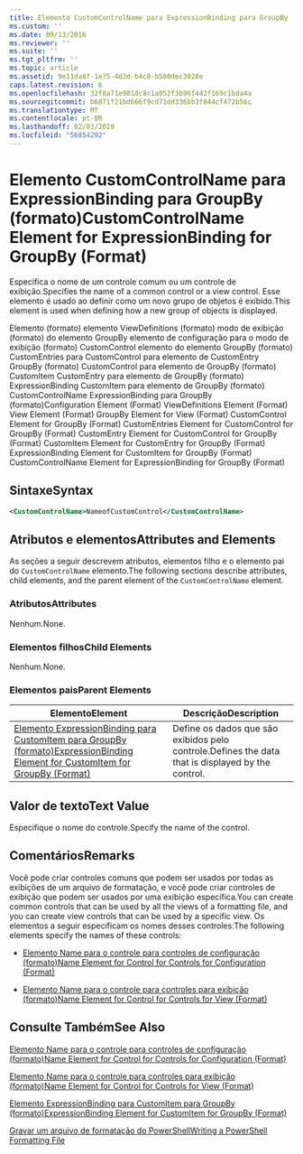 ```yaml
---
title: Elemento CustomControlName para ExpressionBinding para GroupBy (formato) | Microsoft Docs
ms.custom: ''
ms.date: 09/13/2016
ms.reviewer: ''
ms.suite: ''
ms.tgt_pltfrm: ''
ms.topic: article
ms.assetid: 9e11da8f-1e75-4d3d-b4c8-b500dec3028e
caps.latest.revision: 6
ms.openlocfilehash: 32f8a71e9818c8c1a052f3b96f442f169c1bda4a
ms.sourcegitcommit: b6871f21bd666f9cd71dd336bb3f844cf472b56c
ms.translationtype: MT
ms.contentlocale: pt-BR
ms.lasthandoff: 02/03/2019
ms.locfileid: "56854292"
---
```

# <a name="customcontrolname-element-for-expressionbinding-for-groupby-format"></a><span data-ttu-id="ad8fb-102">Elemento CustomControlName para ExpressionBinding para GroupBy (formato)</span><span class="sxs-lookup"><span data-stu-id="ad8fb-102">CustomControlName Element for ExpressionBinding for GroupBy (Format)</span></span>

<span data-ttu-id="ad8fb-103">Especifica o nome de um controle comum ou um controle de exibição.</span><span class="sxs-lookup"><span data-stu-id="ad8fb-103">Specifies the name of a common control or a view control.</span></span> <span data-ttu-id="ad8fb-104">Esse elemento é usado ao definir como um novo grupo de objetos é exibido.</span><span class="sxs-lookup"><span data-stu-id="ad8fb-104">This element is used when defining how a new group of objects is displayed.</span></span>

<span data-ttu-id="ad8fb-105">Elemento (formato) elemento ViewDefinitions (formato) modo de exibição (formato) do elemento GroupBy elemento de configuração para o modo de exibição (formato) CustomControl elemento do elemento GroupBy (formato) CustomEntries para CustomControl para elemento de CustomEntry GroupBy (formato) CustomControl para elemento de GroupBy (formato) CustomItem CustomEntry para elemento de GroupBy (formato) ExpressionBinding CustomItem para elemento de GroupBy (formato) CustomControlName ExpressionBinding para GroupBy (formato)</span><span class="sxs-lookup"><span data-stu-id="ad8fb-105">Configuration Element (Format) ViewDefinitions Element (Format) View Element (Format) GroupBy Element for View (Format) CustomControl Element for GroupBy (Format) CustomEntries Element for CustomControl for GroupBy (Format) CustomEntry Element for CustomControl for GroupBy (Format) CustomItem Element for CustomEntry for GroupBy (Format) ExpressionBinding Element for CustomItem for GroupBy (Format) CustomControlName Element for ExpressionBinding for GroupBy (Format)</span></span>

## <a name="syntax"></a><span data-ttu-id="ad8fb-106">Sintaxe</span><span class="sxs-lookup"><span data-stu-id="ad8fb-106">Syntax</span></span>

```xml
<CustomControlName>NameofCustomControl</CustomControlName>
```

## <a name="attributes-and-elements"></a><span data-ttu-id="ad8fb-107">Atributos e elementos</span><span class="sxs-lookup"><span data-stu-id="ad8fb-107">Attributes and Elements</span></span>

<span data-ttu-id="ad8fb-108">As seções a seguir descrevem atributos, elementos filho e o elemento pai do `CustomControlName` elemento.</span><span class="sxs-lookup"><span data-stu-id="ad8fb-108">The following sections describe attributes, child elements, and the parent element of the `CustomControlName` element.</span></span>

### <a name="attributes"></a><span data-ttu-id="ad8fb-109">Atributos</span><span class="sxs-lookup"><span data-stu-id="ad8fb-109">Attributes</span></span>

<span data-ttu-id="ad8fb-110">Nenhum.</span><span class="sxs-lookup"><span data-stu-id="ad8fb-110">None.</span></span>

### <a name="child-elements"></a><span data-ttu-id="ad8fb-111">Elementos filhos</span><span class="sxs-lookup"><span data-stu-id="ad8fb-111">Child Elements</span></span>

<span data-ttu-id="ad8fb-112">Nenhum.</span><span class="sxs-lookup"><span data-stu-id="ad8fb-112">None.</span></span>

### <a name="parent-elements"></a><span data-ttu-id="ad8fb-113">Elementos pais</span><span class="sxs-lookup"><span data-stu-id="ad8fb-113">Parent Elements</span></span>

|<span data-ttu-id="ad8fb-114">Elemento</span><span class="sxs-lookup"><span data-stu-id="ad8fb-114">Element</span></span>|<span data-ttu-id="ad8fb-115">Descrição</span><span class="sxs-lookup"><span data-stu-id="ad8fb-115">Description</span></span>|
|-------------|-----------------|
|[<span data-ttu-id="ad8fb-116">Elemento ExpressionBinding para CustomItem para GroupBy (formato)</span><span class="sxs-lookup"><span data-stu-id="ad8fb-116">ExpressionBinding Element for CustomItem for GroupBy (Format)</span></span>](./expressionbinding-element-for-customitem-for-groupby-format.md)|<span data-ttu-id="ad8fb-117">Define os dados que são exibidos pelo controle.</span><span class="sxs-lookup"><span data-stu-id="ad8fb-117">Defines the data that is displayed by the control.</span></span>|

## <a name="text-value"></a><span data-ttu-id="ad8fb-118">Valor de texto</span><span class="sxs-lookup"><span data-stu-id="ad8fb-118">Text Value</span></span>

<span data-ttu-id="ad8fb-119">Especifique o nome do controle.</span><span class="sxs-lookup"><span data-stu-id="ad8fb-119">Specify the name of the control.</span></span>

## <a name="remarks"></a><span data-ttu-id="ad8fb-120">Comentários</span><span class="sxs-lookup"><span data-stu-id="ad8fb-120">Remarks</span></span>

<span data-ttu-id="ad8fb-121">Você pode criar controles comuns que podem ser usados por todas as exibições de um arquivo de formatação, e você pode criar controles de exibição que podem ser usados por uma exibição específica.</span><span class="sxs-lookup"><span data-stu-id="ad8fb-121">You can create common controls that can be used by all the views of a formatting file, and you can create view controls that can be used by a specific view.</span></span> <span data-ttu-id="ad8fb-122">Os elementos a seguir especificam os nomes desses controles:</span><span class="sxs-lookup"><span data-stu-id="ad8fb-122">The following elements specify the names of these controls:</span></span>

- [<span data-ttu-id="ad8fb-123">Elemento Name para o controle para controles de configuração (formato)</span><span class="sxs-lookup"><span data-stu-id="ad8fb-123">Name Element for Control for Controls for Configuration (Format)</span></span>](./name-element-for-control-for-controls-for-configuration-format.md)

- [<span data-ttu-id="ad8fb-124">Elemento Name para o controle para controles para exibição (formato)</span><span class="sxs-lookup"><span data-stu-id="ad8fb-124">Name Element for Control for Controls for View (Format)</span></span>](./name-element-for-control-for-controls-for-view-format.md)

## <a name="see-also"></a><span data-ttu-id="ad8fb-125">Consulte Também</span><span class="sxs-lookup"><span data-stu-id="ad8fb-125">See Also</span></span>

[<span data-ttu-id="ad8fb-126">Elemento Name para o controle para controles de configuração (formato)</span><span class="sxs-lookup"><span data-stu-id="ad8fb-126">Name Element for Control for Controls for Configuration (Format)</span></span>](./name-element-for-control-for-controls-for-configuration-format.md)

[<span data-ttu-id="ad8fb-127">Elemento Name para o controle para controles para exibição (formato)</span><span class="sxs-lookup"><span data-stu-id="ad8fb-127">Name Element for Control for Controls for View (Format)</span></span>](./name-element-for-control-for-controls-for-view-format.md)

[<span data-ttu-id="ad8fb-128">Elemento ExpressionBinding para CustomItem para GroupBy (formato)</span><span class="sxs-lookup"><span data-stu-id="ad8fb-128">ExpressionBinding Element for CustomItem for GroupBy (Format)</span></span>](./expressionbinding-element-for-customitem-for-groupby-format.md)

[<span data-ttu-id="ad8fb-129">Gravar um arquivo de formatação do PowerShell</span><span class="sxs-lookup"><span data-stu-id="ad8fb-129">Writing a PowerShell Formatting File</span></span>](./writing-a-powershell-formatting-file.md)
